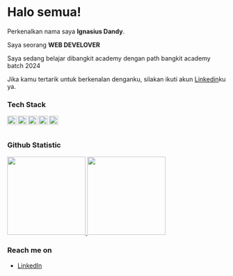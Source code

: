 # Halo semua! 

Perkenalkan nama saya **Ignasius Dandy**.<br>

Saya seorang **WEB DEVELOVER** <br>

Saya sedang belajar dibangkit academy dengan path bangkit academy batch 2024<br>

Jika kamu tertarik untuk berkenalan denganku, silakan ikuti akun [Linkedin](https://www.linkedin.com/in/ignasiusdandy/)ku ya.

### Tech Stack
  <a href="#"><img align="left" alt="JavaScript" title="JavaScript" width="21px" src="https://upload.wikimedia.org/wikipedia/commons/9/99/Unofficial_JavaScript_logo_2.svg" /></a>
  <a href="https://nodejs.org/"><img align="left" alt="NodeJS" title="NodeJS" width="21px" src="https://images.seeklogo.com/logo-png/27/1/node-js-logo-png_seeklogo-273749.png" /></a>
  <a href="https://reactjs.org/"><img align="left" alt="React" title="React" width="21px" src="https://cdn.worldvectorlogo.com/logos/react-2.svg" /></a>
  <a href="https://hapi.dev/"><img align="left" alt="Hapi" title="Hapi (NodeJS HTTP Framework)" width="21px" src="https://avatars.githubusercontent.com/u/3774533?s=200&v=4" /></a>
  <a href="https://nextjs.org/"><img align="left" alt="Next" title="Next (React SSR Framework)" width="21px" src="https://iconape.com/wp-content/files/gm/82643/svg/next-js.svg" /></a>
  <br>
  <br>

### Github Statistic
<p align="left">
<a href="https://github.com/ignasiusdandy">
  <img height="180em" src="https://github-readme-stats-eight-theta.vercel.app/api?username=ignasiusdandy&show_icons=true&theme=algolia&include_all_commits=true&count_private=true"/>
  <img height="180em" src="https://github-readme-stats-eight-theta.vercel.app/api/top-langs/?username=ignasiusdandy&layout=compact&langs_count=8&theme=algolia"/>
</a>
</p>

### Reach me on
- <a href="https://www.linkedin.com/in/ignasiusdandy/">LinkedIn</a>
